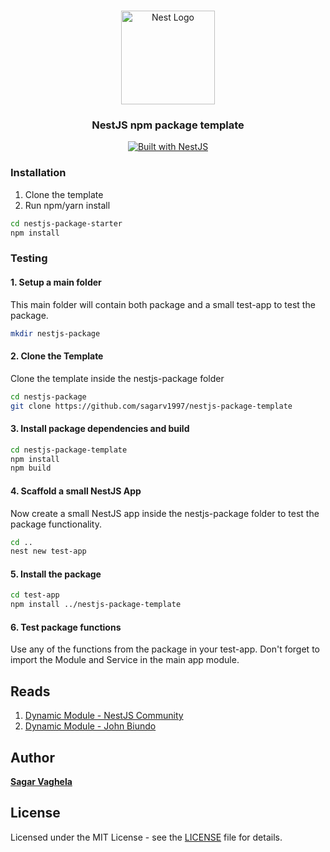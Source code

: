 <h1 align="center"></h1>

<div align="center">
  <a href="http://nestjs.com/" target="_blank">
    <img src="https://nestjs.com/img/logo_text.svg" width="150" alt="Nest Logo" />
  </a>
</div>

<h3 align="center">NestJS npm package template</h3>

<div align="center">
  <a href="https://nestjs.com" target="_blank">
    <img src="https://img.shields.io/badge/built%20with-NestJs-red.svg" alt="Built with NestJS">
  </a>
</div>

### Installation

1. Clone the template
2. Run npm/yarn install

```bash
cd nestjs-package-starter
npm install
```

### Testing

#### 1. Setup a main folder

This main folder will contain both package and a small test-app to test the package.

```bash
mkdir nestjs-package
```

#### 2. Clone the Template

Clone the template inside the nestjs-package folder

```bash
cd nestjs-package
git clone https://github.com/sagarv1997/nestjs-package-template
```

#### 3. Install package dependencies and build

```bash
cd nestjs-package-template
npm install
npm build
```

#### 4. Scaffold a small NestJS App

Now create a small NestJS app inside the nestjs-package folder to test the package functionality.

```bash
cd ..
nest new test-app
```

#### 5. Install the package

```bash
cd test-app
npm install ../nestjs-package-template
```

#### 6. Test package functions

Use any of the functions from the package in your test-app. Don't forget to import the Module and Service in the main app module.

## Reads

1. [Dynamic Module - NestJS Community](https://docs.nestjs.com/fundamentals/dynamic-modules)
2. [Dynamic Module - John Biundo](https://dev.to/nestjs/advanced-nestjs-how-to-build-completely-dynamic-nestjs-modules-1370)

## Author

**[Sagar Vaghela](https://sagarvaghela.in)**

## License

Licensed under the MIT License - see the [LICENSE](LICENSE) file for details.

